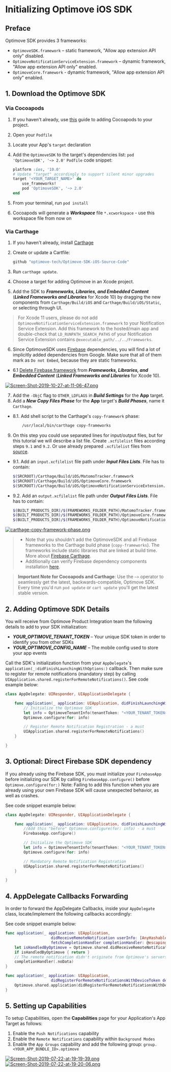 # Initializing Optimove iOS SDK

## Preface

Optimove SDK provides 3 frameworks:

- `OptimoveSDK.framework` – static framework, "Allow app extension API only" disabled.
- `OptimoveNotificationServiceExtension.framework` – dynamic framework, "Allow app extension API only" enabled.
- `OptimoveCore.framework` - dynamic framework, "Allow app extension API only" enabled.

## 1. Download the Optimove SDK

### Via Cocoapods

1. If you haven't already, use [this](https://guides.cocoapods.org/using/using-cocoapods.html#creating-a-new-xcode-project-with-cocoapods) guide to adding Cocoapods to your project.
2. Open your `Podfile`
3. Locate your App's `target` declaration
4. Add the `OptimoveSDK` to the target's dependencies list: `pod 'OptimoveSDK', '~> 2.0'`
    `Podfile` code snippet:

    ```ruby
    platform :ios, '10.0'
    # Update "target" accordingly to support silent minor upgrades
    target '<YOUR_TARGET_NAME>' do
        use_frameworks!
        pod 'OptimoveSDK', '~> 2.0'
    end
    ```

5. From your terminal, run `pod install`
6. Cocoapods will generate a **_Workspace_** file `*.xcworkspace` - use this workspace file from now on

### Via Carthage

1. If you haven't already, install [Carthage](https://github.com/Carthage/Carthage#installing-carthage)
2. Create or update a Cartfile:

    ``` bash
    github "optimove-tech/Optimove-SDK-iOS-Source-Code"
    ```

3. Run `carthage update`.  
4. Choose a target for adding Optimove in an Xcode project.
5. Add the SDK to ***Frameworks, Libraries, and Embedded Content*** (***Linked Frameworks and Libraries*** for Xcode 10) by dragging the new components from `Carthage/Build/iOS` and `Carthage/Build/iOS/Static`, or selecting through UI.

> For Xcode 11 users, please do not add `OptimoveNotificationServiceExtension.framework` to your Notification Service Extension. Add this framework to the hosted/main app and double-check that `LD_RUNPATH_SEARCH_PATHS` of your Notification Service Extension contains `@executable_path/../../Frameworks`.

6. Since OptimoveSDK uses [Firebase](https://github.com/firebase/firebase-ios-sdk) dependencies, you will find a lot of implicitly added dependencies from Google. Make sure that all of them mark as `Do not Embed`, because they are static frameworks.

- 6.1 [Delete Firebase.framework](https://github.com/firebase/firebase-ios-sdk/issues/911#issuecomment-372455235) from ***Frameworks, Libraries, and Embedded Content*** (***Linked Frameworks and Libraries*** for Xcode 10).

[![Screen-Shot-2019-10-27-at-11-06-47.png](https://i.postimg.cc/G2rdRH4j/Screen-Shot-2019-10-27-at-11-06-47.png)](https://postimg.cc/bG6KHYHG)

7. Add the `-ObjC` flag to `OTHER_LDFLAGS` in ***Build Settings*** for the **App** target.
8. Add a ***New Copy Files Phase*** for the **App** target's ***Build Phases***, name it `Carthage`.

- 8.1. Add shell script to the Carthage's `copy-framework` phase:

    ``` bash
        /usr/local/bin/carthage copy-frameworks
    ```

9. On this step you could use separated lines for input/output files, but for this tutorial we will describe a list file. Create `.xcfilelist` files according steps `9.1` and `9.2`. Or use already prepared `.xcfilelist` files from [source](https://github.com/optimove-tech/Optimove-SDK-iOS-Source-Code).

- 9.1. Add an `input.xcfilelist` file path under ***Input Files Lists***. File has to contain:

    ``` bash
    $(SRCROOT)/Carthage/Build/iOS/MatomoTracker.framework
    $(SRCROOT)/Carthage/Build/iOS/OptimoveCore.framework
    $(SRCROOT)/Carthage/Build/iOS/OptimoveNotificationServiceExtension.framework
    ```

- 9.2. Add an `output.xcfilelist` file path under ***Output Files Lists***. File has to contain:

    ``` bash
    $(BUILT_PRODUCTS_DIR)/$(FRAMEWORKS_FOLDER_PATH)/MatomoTracker.framework
    $(BUILT_PRODUCTS_DIR)/$(FRAMEWORKS_FOLDER_PATH)/OptimoveCore.framework
    $(BUILT_PRODUCTS_DIR)/$(FRAMEWORKS_FOLDER_PATH)/OptimoveNotificationServiceExtension.framework
    ```

[![carthage-copy-framework-phase.png](https://i.postimg.cc/43C2Pm75/carthage-copy-framework-phase.png)](https://postimg.cc/qNLGMBGh)
 
> - Note that you shouldn't add the OptimoveSDK and all Firebase frameworks to the Carthage build phase (`copy-frameworks`). The frameworks include static libraries that are linked at build time. More about [Firebase Carthage](https://github.com/firebase/firebase-ios-sdk/blob/master/Carthage.md).
> - Additionally can verify Firebase dependency components installation [here](https://github.com/firebase/firebase-ios-sdk/blob/master/Carthage.md).
>

> **Important Note for Cocoapods and Carthage**:
> Use the `~>` operator to seamlessly get the latest, backwards-compatible, Optimove SDK. Every time you'd run `pod update` or `cart update` you'll get the latest stable version.

## 2. Adding Optimove SDK Details

You will receive from Optimove Product Integration team the following details to add to your SDK initialization:

- ***YOUR_OPTIMOVE_TENANT_TOKEN*** – Your unique SDK token in order to identify you from other SDKs
- ***YOUR_OPTIMOVE_CONFIG_NAME*** – The mobile config used to store your app events

Call the SDK's initialization function from your `AppDelegate`'s `application(_:didFinishLaunchingWithOptions:)` callback. Then make sure to register for remote notifications (mandatory step) by calling `UIApplication.shared.registerForRemoteNotifications()`. See code example below:

```swift
class AppDelegate: UIResponder, UIApplicationDelegate {

    func application(_ application: UIApplication, didFinishLaunchingWithOptions launchOptions: [UIApplicationLaunchOptionsKey: Any]?) -> Bool {
        // Initialize the Optimove SDK
        let info = OptimoveTenantInfo(tenantToken: "<YOUR_TENANT_TOKEN>", configName:"<YOUR_CONFIG_NAME>")
        Optimove.configure(for: info)

        // Register Remote Notification Registration - a must
        UIApplication.shared.registerForRemoteNotifications()
    }

}
```

## 3. Optional: Direct Firebase SDK dependency

If you already using the Firebase SDK, you must initialize your `FirebaseApp` before initializing our SDK by calling `FirebaseApp.configure()` before `Optimove.configure(for:)`
Note: Failing to add this function when you are already using your own Firebase SDK will cause unexpected behavior, as well as crashes.

See code snippet example below:

```swift
class AppDelegate: UIResponder, UIApplicationDelegate {

    func application(_ application: UIApplication, didFinishLaunchingWithOptions launchOptions: [UIApplicationLaunchOptionsKey: Any]?) -> Bool {
        //Add this "before" Optimove.configure(for: info) - a must
        FirebaseApp.configure()

        // Initialize the Optimove SDK
        let info = OptimoveTenantInfo(tenantToken: "<YOUR_TENANT_TOKEN>",configName:"<YOUR_CONFIG_NAME>")
        Optimove.configure(for: info)

        // Mandatory Remote Notification Registration
        UIApplication.shared.registerForRemoteNotifications()
    }

}
```

## 4. AppDelegate Callbacks Forwarding

In order to forward the AppDelegate Callbacks, inside your `AppDelegate` class, locate/implement the following callbacks accordingly:

See code snippet example below:

```swift
func application(_ application: UIApplication,
                    didReceiveRemoteNotification userInfo: [AnyHashable: Any],
                    fetchCompletionHandler completionHandler: @escaping (UIBackgroundFetchResult) -> Void) {
    let isHandledByOptimove = Optimove.shared.didReceiveRemoteNotification(userInfo: userInfo, didComplete: completionHandler)
    if isHandledByOptimove { return }
    // The remote notification didn't originate from Optimove's servers, so the app must handle it. Below is the default implementation
    completionHandler(.noData)
}

func application(_ application: UIApplication,
                    didRegisterForRemoteNotificationsWithDeviceToken deviceToken: Data) {
    Optimove.shared.application(didRegisterForRemoteNotificationsWithDeviceToken: deviceToken)
}
```

## 5. Setting up Capabilities

To setup Capabilities, open the **Capabilities** page for your Application's App Target as follows:

1. Enable the `Push Notifications` capability
2. Enable the `Remote Notifications` capability within `Background Modes`
3. Enable the `App Groups` capability and add the following group: `group.<YOUR_APP_BUNDLE_ID>.optimove`

[![Screen-Shot-2019-07-22-at-19-19-39.png](https://i.postimg.cc/dDMZ9mRd/Screen-Shot-2019-07-22-at-19-19-39.png)](https://postimg.cc/2Lw5kWK8)
[![Screen-Shot-2019-07-22-at-19-20-06.png](https://i.postimg.cc/wv7SXhj9/Screen-Shot-2019-07-22-at-19-20-06.png)](https://postimg.cc/cgG9Zt3z)
